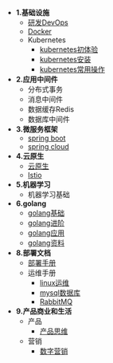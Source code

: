 
* **1.基础设施**
  * [研发DevOps](/1.basic/devops/README.md)
  * [Docker](/1.basic/docker/README.md)
  * Kubernetes
    * [kubernetes初体验](/1.basic/kubernetes/experience.md)
    * [kubernetes安装](1.basic/kubernetes/Installation.md)
    * [kubernetes常用操作](1.basic/kubernetes/usage.md)
* **2.应用中间件**
  * 分布式事务
  * 消息中间件
  * 数据缓存Redis
  * 数据库中间件
* **3.微服务框架**
  * [spring boot](3.microService/base/README.md)
  * [spring cloud](3.microService/base/README.md)
* **4.云原生**
  * [云原生](4.cloudNative/base/README.md)
  * [Istio](4.cloudNative/istio/README.md)
* **5.机器学习**
  * 机器学习基础
* **6.golang**
  * [golang基础](6.golang/base/README.md)
  * [golang进阶](6.golang/advance/README.md)
  * [golang应用](6.golang/application/README.md)
  * [golang资料](6.golang/more/README.md)
* **8.部署文档**
  * [部署手册](/8.entripise/deployment/deployment.md)
  * 运维手册
    * [linux运维](/8.entripise/linux/)
    * [mysql数据库](/8.entripise/mysql/)
    * [RabbitMQ](/8.entripise/rabbitMq/)
* **9.产品商业和生活**
  * 产品
    * [产品思维](9.bussiness/product/README.md)
  * 营销
    * [数字营销](9.bussiness/marking/README.md)